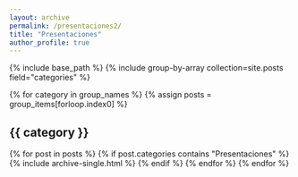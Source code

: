 ```yaml
---
layout: archive
permalink: /presentaciones2/
title: "Presentaciones"
author_profile: true
---
```


{% include base_path %}
{% include group-by-array collection=site.posts field="categories" %}

{% for category in group_names %}
  {% assign posts = group_items[forloop.index0] %}
  <h2 id="{{ category | slugify }}" class="archive__subtitle">{{ category }}</h2>
  {% for post in posts %}
    {% if post.categories contains "Presentaciones" %}
      {% include archive-single.html %}
    {% endif %}
  {% endfor %}
{% endfor %}
